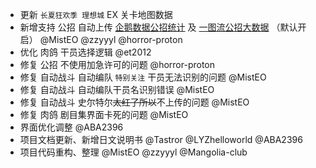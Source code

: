 - 更新 `长夏狂欢季 理想城` EX 关卡地图数据
- 新增支持 公招 自动上传 [企鹅数据公招统计](https://penguin-stats.cn/result/stage/recruit/recruit) 及 [一图流公招大数据](https://yituliu.site/maarecruitdata) （默认开启） @MistEO @zzyyyl @horror-proton
- 优化 肉鸽 干员选择逻辑 @et2012
- 修复 公招 不使用加急许可的问题 @horror-proton
- 修复 自动战斗 自动编队 `特别关注` 干员无法识别的问题 @MistEO
- 修复 自动战斗 自动编队干员名识别错误 @MistEO
- 修复 自动战斗 史尔特尔~~太红了所以~~不上传的问题 @MistEO
- 修复 肉鸽 剧目集界面卡死的问题 @MistEO
- 界面优化调整 @ABA2396
- 项目文档更新、新增日文说明书 @Tastror @LYZhelloworld @ABA2396
- 项目代码重构、整理 @MistEO @zzyyyl @Mangolia-club
